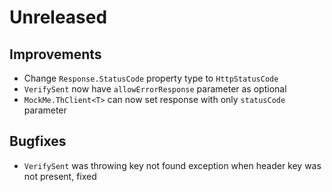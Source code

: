 # Unreleased

## Improvements

- Change `Response.StatusCode` property type to `HttpStatusCode`
- `VerifySent` now have `allowErrorResponse` parameter as optional
- `MockMe.ThClient<T>` can now set response with only `statusCode` parameter

## Bugfixes

- `VerifySent` was throwing key not found exception when header key was not
  present, fixed